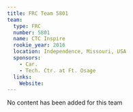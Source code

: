 ```yaml
---
title: FRC Team 5801
team:
  type: FRC
  number: 5801
  name: CTC Inspire
  rookie_year: 2016
  location: Independence, Missouri, USA
  sponsors:
    - Car.
    - Tech. Ctr. at Ft. Osage
  links:
    Website: 
---
```

No content has been added for this team